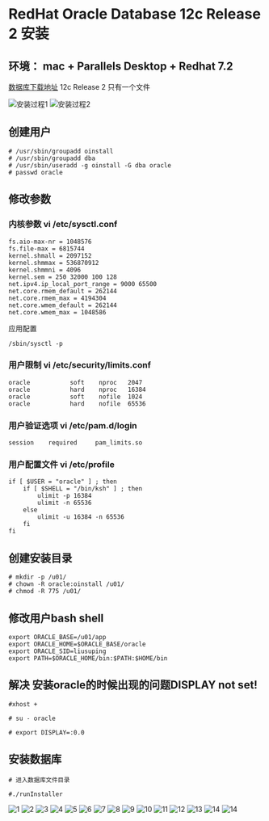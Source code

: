 # RedHat Oracle Database 12c Release 2 安装

## 环境： mac + Parallels Desktop + Redhat 7.2
[数据库下载地址](https://www.oracle.com/technetwork/database/enterprise-edition/downloads/oracle12c-linux-12201-3608234.html)
12c Release 2 只有一个文件

![安装过程1](https://github.com/cnxz43/tech-doc/blob/master/pic/屏幕快照%202019-01-02%20下午3.42.05.png?raw=true)
![安装过程2](https://github.com/cnxz43/tech-doc/blob/master/pic/屏幕快照%202019-01-02%20下午3.42.08.png?raw=true)

## 创建用户

```
# /usr/sbin/groupadd oinstall
# /usr/sbin/groupadd dba
# /usr/sbin/useradd -g oinstall -G dba oracle
# passwd oracle
```

## 修改参数

### 内核参数 vi /etc/sysctl.conf 
```
fs.aio-max-nr = 1048576
fs.file-max = 6815744
kernel.shmall = 2097152
kernel.shmmax = 536870912
kernel.shmmni = 4096
kernel.sem = 250 32000 100 128
net.ipv4.ip_local_port_range = 9000 65500
net.core.rmem_default = 262144
net.core.rmem_max = 4194304
net.core.wmem_default = 262144
net.core.wmem_max = 1048586

```
应用配置
```
/sbin/sysctl -p
```

### 用户限制 vi /etc/security/limits.conf
```
oracle           soft    nproc   2047
oracle           hard    nproc   16384
oracle           soft    nofile  1024
oracle           hard    nofile  65536
```

### 用户验证选项 vi /etc/pam.d/login

```
session    required     pam_limits.so
```

### 用户配置文件 vi /etc/profile

```
if [ $USER = "oracle" ] ; then
	if [ $SHELL = "/bin/ksh" ] ; then
		ulimit -p 16384
		ulimit -n 65536
	else
		ulimit -u 16384 -n 65536
	fi
fi

```



## 创建安装目录
```
# mkdir -p /u01/
# chown -R oracle:oinstall /u01/
# chmod -R 775 /u01/
```

## 修改用户bash shell
```
export ORACLE_BASE=/u01/app
export ORACLE_HOME=$ORACLE_BASE/oracle
export ORACLE_SID=liusuping
export PATH=$ORACLE_HOME/bin:$PATH:$HOME/bin
```

## 解决 安装oracle的时候出现的问题DISPLAY not set! 

```
#xhost +

# su - oracle

# export DISPLAY=:0.0
```

## 安装数据库
```
# 进入数据库文件目录

#./runInstaller
```

![1](https://github.com/cnxz43/tech-doc/blob/master/pic/屏幕快照%202019-01-03%20上午10.27.18.png?raw=true) 
![2](https://github.com/cnxz43/tech-doc/blob/master/pic/屏幕快照%202019-01-03%20上午10.29.19.png?raw=true) 
![3](https://github.com/cnxz43/tech-doc/blob/master/pic/屏幕快照%202019-01-03%20上午10.29.25.png?raw=true) 
![4](https://github.com/cnxz43/tech-doc/blob/master/pic/屏幕快照%202019-01-03%20上午10.29.32.png?raw=true) 
![5](https://github.com/cnxz43/tech-doc/blob/master/pic/屏幕快照%202019-01-03%20上午10.31.59.png?raw=true) 
![6](https://github.com/cnxz43/tech-doc/blob/master/pic/屏幕快照%202019-01-03%20上午10.32.13.png?raw=true) 
![7](https://github.com/cnxz43/tech-doc/blob/master/pic/屏幕快照%202019-01-03%20上午10.32.33.png?raw=true) 
![8](https://github.com/cnxz43/tech-doc/blob/master/pic/屏幕快照%202019-01-03%20上午10.32.49.png?raw=true) 
![9](https://github.com/cnxz43/tech-doc/blob/master/pic/屏幕快照%202019-01-03%20上午10.33.09.png?raw=true) 
![10](https://github.com/cnxz43/tech-doc/blob/master/pic/屏幕快照%202019-01-03%20上午10.33.30.png?raw=true) 
![11](https://github.com/cnxz43/tech-doc/blob/master/pic/屏幕快照%202019-01-03%20上午10.34.37.png?raw=true) 
![12](https://github.com/cnxz43/tech-doc/blob/master/pic/屏幕快照%202019-01-03%20上午10.47.24.png?raw=true) 
![13](https://github.com/cnxz43/tech-doc/blob/master/pic/屏幕快照%202019-01-03%20上午10.48.48.png?raw=true) 
![14](https://github.com/cnxz43/tech-doc/blob/master/pic/屏幕快照%202019-01-03%20上午10.49.01.png?raw=true) 
![14](https://github.com/cnxz43/tech-doc/blob/master/pic/屏幕快照%202019-01-03%20上午10.54.57.png?raw=true) 


